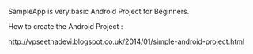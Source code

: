 SampleApp is very basic Android Project for Beginners.


How to create the Android Project :

http://vpseethadevi.blogspot.co.uk/2014/01/simple-android-project.html
